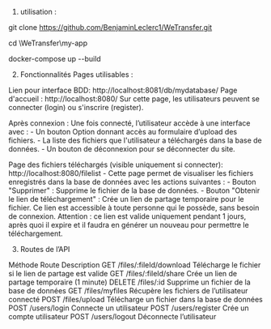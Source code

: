 1.  utilisation :

git clone https://github.com/BenjaminLeclerc1/WeTransfer.git

cd \WeTransfer\my-app

docker-compose up --build

2. Fonctionnalités
Pages utilisables :

Lien pour interface BDD: http://localhost:8081/db/mydatabase/
Page d'accueil : http://localhost:8080/
    Sur cette page, les utilisateurs peuvent se connecter (login) ou s'inscrire (register).

Après connexion :
    Une fois connecté, l’utilisateur accède à une interface avec :
        - Un bouton Option donnant accès au formulaire d’upload des fichiers.
        - La liste des fichiers que l'utilisateur a téléchargés dans la base de données.
        - Un bouton de déconnexion pour se déconnecter du site.

Page des fichiers téléchargés (visible uniquement si connecter): http://localhost:8080/filelist
    - Cette page permet de visualiser les fichiers enregistrés dans la base de données avec les actions suivantes :
        - Bouton "Supprimer" : Supprime le fichier de la base de données.
        - Bouton "Obtenir le lien de téléchargement" : Crée un lien de partage temporaire pour le fichier. Ce lien est accessible à toute personne qui le possède, sans besoin de connexion. Attention : ce lien est valide uniquement pendant 1 jours, après quoi il expire et il faudra en générer un nouveau pour permettre le téléchargement.

3. Routes de l’API

Méthode	        Route	                        Description
GET     /files/:fileId/download	    Télécharge le fichier si le lien de partage est valide
GET	    /files/:fileId/share	    Crée un lien de partage temporaire (1 minute)
DELETE	/files/:id	                Supprime un fichier de la base de données
GET	    /files/myfiles              Récupère les fichiers de l’utilisateur connecté
POST	/files/upload	            Télécharge un fichier dans la base de données
POST	/users/login	            Connecte un utilisateur
POST	/users/register	            Crée un compte utilisateur
POST	/users/logout	            Déconnecte l’utilisateur